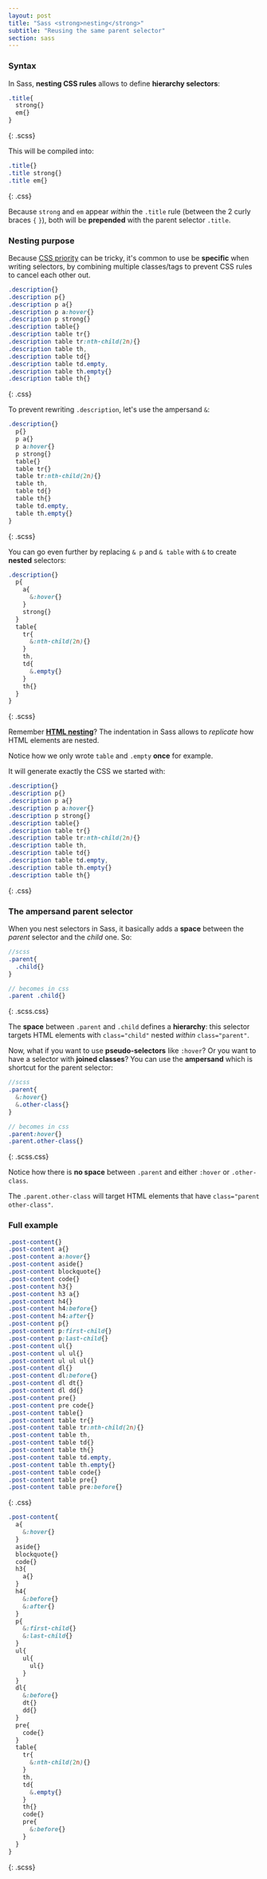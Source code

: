```yaml
---
layout: post
title: "Sass <strong>nesting</strong>"
subtitle: "Reusing the same parent selector"
section: sass
---
```


### Syntax

In Sass, **nesting CSS rules** allows to define **hierarchy selectors**:

```scss
.title{
  strong{}
  em{}
}
```
{: .scss}

This will be compiled into:

```css
.title{}
.title strong{}
.title em{}
```
{: .css}

Because `strong` and `em` appear _within_ the `.title` rule (between the 2 curly braces `{` `}`), both will be **prepended** with the parent selector `.title`.

### Nesting purpose

Because [CSS priority](/css-priority.html) can be tricky, it's common to use be **specific** when writing selectors, by combining multiple classes/tags to prevent CSS rules to cancel each other out.

```css
.description{}
.description p{}
.description p a{}
.description p a:hover{}
.description p strong{}
.description table{}
.description table tr{}
.description table tr:nth-child(2n){}
.description table th,
.description table td{}
.description table td.empty,
.description table th.empty{}
.description table th{}
```
{: .css}

To prevent rewriting `.description`, let's use the ampersand `&`:

```scss
.description{}
  p{}
  p a{}
  p a:hover{}
  p strong{}
  table{}
  table tr{}
  table tr:nth-child(2n){}
  table th,
  table td{}
  table th{}
  table td.empty,
  table th.empty{}
}
```
{: .scss}

You can go even further by replacing `& p` and `& table` with `&` to create **nested** selectors:

```scss
.description{}
  p{
    a{
      &:hover{}
    }
    strong{}
  }
  table{
    tr{
      &:nth-child(2n){}
    }
    th,
    td{
      &.empty{}
    }
    th{}
  }
}
```
{: .scss}

Remember **[HTML nesting](/html-hierarchy.html)**? The indentation in Sass allows to _replicate_ how HTML elements are nested.

Notice how we only wrote `table` and `.empty` **once** for example.

It will generate exactly the CSS we started with:

```css
.description{}
.description p{}
.description p a{}
.description p a:hover{}
.description p strong{}
.description table{}
.description table tr{}
.description table tr:nth-child(2n){}
.description table th,
.description table td{}
.description table td.empty,
.description table th.empty{}
.description table th{}
```
{: .css}

### The ampersand parent selector

When you nest selectors in Sass, it basically adds a **space** between the _parent_ selector and the _child_ one. So:

```scss
//scss
.parent{
  .child{}
}

// becomes in css
.parent .child{}
```
{: .scss.css}

The **space** between `.parent` and `.child` defines a **hierarchy**: this selector targets HTML elements with `class="child"` nested _within_ `class="parent"`.

Now, what if you want to use **pseudo-selectors** like `:hover`? Or you want to have a selector with **joined classes**? You can use the **ampersand** which is shortcut for the parent selector:

```scss
//scss
.parent{
  &:hover{}
  &.other-class{}
}

// becomes in css
.parent:hover{}
.parent.other-class{}
```
{: .scss.css}

Notice how there is **no space** between `.parent` and either `:hover` or `.other-class`.

The `.parent.other-class` will target HTML elements that have `class="parent other-class"`.

### Full example

```css
.post-content{}
.post-content a{}
.post-content a:hover{}
.post-content aside{}
.post-content blockquote{}
.post-content code{}
.post-content h3{}
.post-content h3 a{}
.post-content h4{}
.post-content h4:before{}
.post-content h4:after{}
.post-content p{}
.post-content p:first-child{}
.post-content p:last-child{}
.post-content ul{}
.post-content ul ul{}
.post-content ul ul ul{}
.post-content dl{}
.post-content dl:before{}
.post-content dl dt{}
.post-content dl dd{}
.post-content pre{}
.post-content pre code{}
.post-content table{}
.post-content table tr{}
.post-content table tr:nth-child(2n){}
.post-content table th,
.post-content table td{}
.post-content table th{}
.post-content table td.empty,
.post-content table th.empty{}
.post-content table code{}
.post-content table pre{}
.post-content table pre:before{}
```
{: .css}

```scss
.post-content{
  a{
    &:hover{}
  }
  aside{}
  blockquote{}
  code{}
  h3{
    a{}
  }
  h4{
    &:before{}
    &:after{}
  }
  p{
    &:first-child{}
    &:last-child{}
  }
  ul{
    ul{
      ul{}
    }
  }
  dl{
    &:before{}
    dt{}
    dd{}
  }
  pre{
    code{}
  }
  table{
    tr{
      &:nth-child(2n){}
    }
    th,
    td{
      &.empty{}
    }
    th{}
    code{}
    pre{
      &:before{}
    }
  }
}
```
{: .scss}

